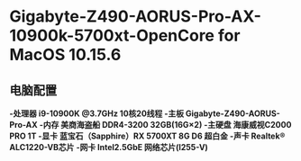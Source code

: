 # Gigabyte-Z490-AORUS-Pro-AX-10900k-5700xt-OpenCore for MacOS 10.15.6
## 电脑配置
**-处理器      i9-10900K @3.7GHz 10核20线程
-主板        Gigabyte-Z490-AORUS-Pro-AX
-内存        美商海盗船 DDR4-3200 32GB(16G×2) 
-主硬盘      海康威视C2000 PRO 1T
-显卡        蓝宝石（Sapphire）RX 5700XT 8G D6 超白金
-声卡        Realtek® ALC1220-VB芯片
-网卡        Intel2.5GbE 网络芯片(I255-V)**
